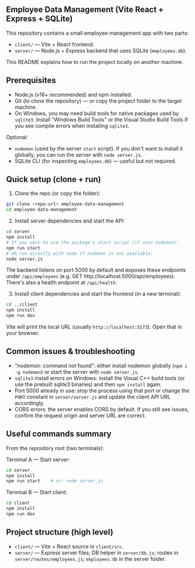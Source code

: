 ## Employee Data Management (Vite React + Express + SQLite)

This repository contains a small employee management app with two parts:

- `client/` — Vite + React frontend.
- `server/` — Node.js + Express backend that uses SQLite (`employees.db`).

This README explains how to run the project locally on another machine.

## Prerequisites

- Node.js (v16+ recommended) and npm installed.
- Git (to clone the repository) — or copy the project folder to the target machine.
- On Windows, you may need build tools for native packages used by `sqlite3`. Install "Windows Build Tools" or the Visual Studio Build Tools if you see compile errors when installing `sqlite3`.

Optional:
- `nodemon` (used by the server `start` script). If you don't want to install it globally, you can run the server with `node server.js`.
- SQLite CLI (for inspecting `employees.db`) — useful but not required.

## Quick setup (clone + run)

1. Clone the repo (or copy the folder):

```bash
git clone <repo-url> employee-data-management
cd employee-data-management
```

2. Install server dependencies and start the API:

```bash
cd server
npm install
# If you want to use the package's start script (it uses nodemon):
npm run start
# OR run directly with node if nodemon is not available:
node server.js
```

The backend listens on port 5000 by default and exposes these endpoints under `/api/employees` (e.g. GET http://localhost:5000/api/employees). There's also a health endpoint at `/api/health`.

3. Install client dependencies and start the frontend (in a new terminal):

```bash
cd ../client
npm install
npm run dev
```

Vite will print the local URL (usually `http://localhost:5173`). Open that in your browser.


## Common issues & troubleshooting

- "nodemon: command not found": either install nodemon globally (`npm i -g nodemon`) or start the server with `node server.js`.
- `sqlite3` install errors on Windows: install the Visual C++ build tools (or use the prebuilt sqlite3 binaries) and then `npm install` again.
- Port 5000 already in use: stop the process using that port or change the `PORT` constant in `server/server.js` and update the client API URL accordingly.
- CORS errors: the server enables CORS by default. If you still see issues, confirm the request origin and server URL are correct.

## Useful commands summary

From the repository root (two terminals):

Terminal A — Start server:

```bash
cd server
npm install
npm run start    # or: node server.js
```

Terminal B — Start client:

```bash
cd client
npm install
npm run dev
```

## Project structure (high level)

- `client/` — Vite + React source in `client/src`.
- `server/` — Express server files; DB helper in `server/db.js`; routes in `server/routes/employees.js`; `employees.db` in the server folder.

